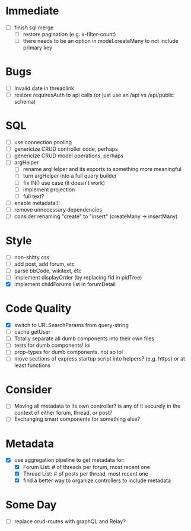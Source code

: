 # Immediate
+ [ ] finish sql merge
  + [ ] restore pagination (e.g. x-filter-count)
  + [ ] there needs to be an option in model.createMany to not include primary key

# Bugs
+ [ ] Invalid date in threadlink
+ [ ] restore requiresAuth to api calls (or just use an /api vs /api/public schema)

# SQL
+ [ ] use connection pooling
+ [ ] genericize CRUD controller code, perhaps
+ [ ] genericize CRUD model operations, perhaps
+ [ ] argHelper
  + [ ] rename argHelper and its exports to something more meaningful
  + [ ] turn argHelper into a full query builder
  + [ ] fix IN() use case (it doesn't work)
  + [ ] implement projection
  + [ ] full text?
+ [ ] enable metadata!!!
+ [ ] remove unnecessary dependencies
+ [ ] consider renaming "create" to "insert" (createMany -> insertMany)

# Style
+ [ ] non-shitty css
+ [ ] add post, add forum, etc
+ [ ] parse bbCode, wikitext, etc
+ [ ] implement displayOrder (by replacing fid in pidTree)
+ [x] implement childForums list in forumDetail

# Code Quality
+ [x] switch to URLSearchParams from query-string
+ [ ] cache getUser
+ [ ] Totally separate all dumb components into their own files
+ [ ] tests for dumb components! lol
+ [ ] prop-types for dumb components. not so lol
+ [ ] move sections of express startup script into helpers? (e.g. https) or at least functions

# Consider
+ [ ] Moving all metadata to its own controller? is any of it securely in the context of either forum, thread, or post?
+ [ ] Exchanging smart components for something else?

# Metadata
+ [x] use aggregation pipeline to get metadata for:
  + [x] Forum List: # of threads per forum, most recent one
  + [x] Thread List: # of posts per thread, most recent one
  + [x] find a better way to organize controllers to include metadata

# Some Day
+ [ ] replace crud-routes with graphQL and Relay?
